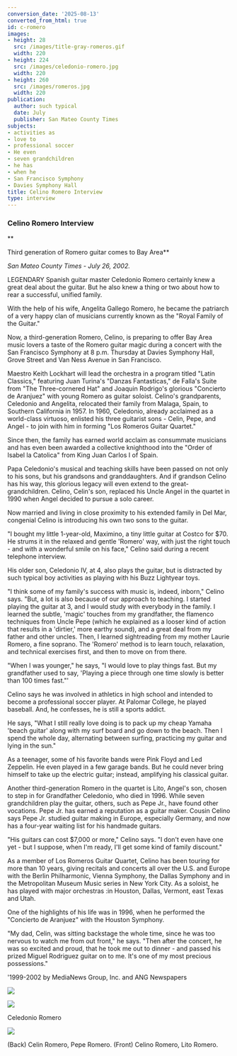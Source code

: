 ```yaml
---
conversion_date: '2025-08-13'
converted_from_html: true
id: c-romero
images:
- height: 28
  src: /images/title-gray-romeros.gif
  width: 220
- height: 224
  src: /images/celedonio-romero.jpg
  width: 220
- height: 260
  src: /images/romeros.jpg
  width: 220
publication:
  author: such typical
  date: July
  publisher: San Mateo County Times
subjects:
- activities as
- love to
- professional soccer
- He even
- seven grandchildren
- he has
- when he
- San Francisco Symphony
- Davies Symphony Hall
title: Celino Romero Interview
type: interview
---
```


### Celino Romero Interview

**

Third generation of Romero guitar comes to Bay Area**

*San Mateo County Times - July 26, 2002.*

LEGENDARY Spanish guitar master Celedonio Romero certainly knew a great deal about the guitar. But he also knew a thing or two about how to rear a successful, unified family.

With the help of his wife, Angelita Gallego Romero, he became the patriarch of a very happy clan of musicians currently known as the "Royal Family of the Guitar."

Now, a third-generation Romero, Celino, is preparing to offer Bay Area music lovers a taste of the Romero guitar magic during a concert with the San Francisco Symphony at 8 p.m. Thursday at Davies Symphony Hall, Grove Street and Van Ness Avenue in San Francisco.

Maestro Keith Lockhart will lead the orchestra in a program titled "Latin Classics," featuring Juan Turina's "Danzas Fantasticas," de Falla's Suite from "The Three-cornered Hat" and Joaquin Rodrigo's glorious "Concierto de Aranjuez" with young Romero as guitar soloist.
Celino's grandparents, Celedonio and Angelita, relocated their family from Malaga, Spain, to Southern California in 1957. In 1960, Celedonio, already acclaimed as a world-class virtuoso, enlisted his three guitarist sons - Celin, Pepe, and Angel - to join with him in forming "Los Romeros Guitar Quartet."

Since then, the family has earned world acclaim as consummate musicians and has even been awarded a collective knighthood into the "Order of Isabel la Catolica" from King Juan Carlos I of Spain.

Papa Celedonio's musical and teaching skills have been passed on not only to his sons, but his grandsons and granddaughters.
And if grandson Celino has his way, this glorious legacy will even extend to the great-grandchildren. Celino, Celin's son, replaced his Uncle Angel in the quartet in 1990 when Angel decided to pursue a solo career.

Now married and living in close proximity to his extended family in Del Mar, congenial Celino is introducing his own two sons to the guitar.

"I bought my little 1-year-old, Maximino, a tiny little guitar at Costco for $70. He strums it in the relaxed and gentle 'Romero' way, with just the right touch - and with a wonderful smile on his face," Celino said during a recent telephone interview.

His older son, Celedonio IV, at 4, also plays the guitar, but is distracted by such typical boy activities as playing with his Buzz Lightyear toys.

"I think some of my family's success with music is, indeed, inborn," Celino says. "But, a lot is also because of our approach to teaching. I started playing the guitar at 3, and I would study with everybody in the family. I learned the subtle, 'magic' touches from my grandfather, the flamenco techniques from Uncle Pepe (which he explained as a looser kind of action that results in a 'dirtier,' more earthy sound), and a great deal from my father and other uncles. Then, I learned sightreading from my mother Laurie Romero, a fine soprano. The 'Romero' method is to learn touch, relaxation, and technical exercises first, and then to move on from there.

"When I was younger," he says, "I would love to play things fast. But my grandfather used to say, 'Playing a piece through one time slowly is better than 100 times fast."'

Celino says he was involved in athletics in high school and intended to become a professional soccer player. At Palomar College, he played baseball. And, he confesses, he is still a sports addict.

He says, "What I still really love doing is to pack up my cheap Yamaha 'beach guitar' along with my surf board and go down to the beach. Then I spend the whole day, alternating between surfing, practicing my guitar and lying in the sun."

As a teenager, some of his favorite bands were Pink Floyd and Led Zeppelin. He even played in a few garage bands. But he could never bring himself to take up the electric guitar; instead, amplifying his classical guitar.

Another third-generation Romero in the quartet is Lito, Angel's son, chosen to step in for Grandfather Celedonio, who died in 1996.
While seven grandchildren play the guitar, others, such as Pepe Jr., have found other vocations. Pepe Jr. has earned a reputation as a guitar maker. Cousin Celino says Pepe Jr. studied guitar making in Europe, especially Germany, and now has a four-year waiting list for his handmade guitars.

"His guitars can cost $7,000 or more," Celino says. "I don't even have one yet - but I suppose, when I'm ready, I'll get some kind of family discount."

As a member of Los Romeros Guitar Quartet, Celino has been touring for more than 10 years, giving recitals and concerts all over the U.S. and Europe with the Berlin Philharmonic, Vienna Symphony, the Dallas Symphony and in the Metropolitan Museum Music series in New York City. As a soloist, he has played with major orchestras :in Houston, Dallas, Vermont, east Texas and Utah.

One of the highlights of his life was in 1996, when he performed the "Concierto de Aranjuez" with the Houston Symphony.

"My dad, Celin, was sitting backstage the whole time, since he was too nervous to watch me from out front," he says. "Then after the concert, he was so excited and proud, that he took me out to dinner - and passed his prized Miguel Rodriguez guitar on to me. It's one of my most precious possessions."

'1999-2002 by MediaNews Group, Inc. and ANG Newspapers

![](/images/title-gray-romeros.gif)

![](/images/celedonio-romero.jpg)

Celedonio Romero

![](/images/romeros.jpg)

(Back) Celin Romero, Pepe Romero. (Front) Celino Romero, Lito Romero.

